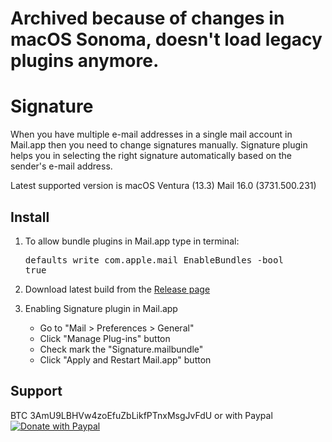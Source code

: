 Archived because of changes in macOS Sonoma, doesn't load legacy plugins anymore.
=========

Signature
=========

When you have multiple e-mail addresses in a single mail account in Mail.app then you need to change signatures manually. Signature plugin helps you in selecting the right signature automatically based on the sender's e-mail address.

Latest supported version is macOS Ventura (13.3) Mail 16.0 (3731.500.231)

Install
-------

1. To allow bundle plugins in Mail.app type in terminal: <pre>defaults write com.apple.mail EnableBundles -bool true</pre>

2. Download latest build from the [Release page](https://github.com/scr34m/Signature/releases)

3. Enabling Signature plugin in Mail.app
   - Go to "Mail > Preferences > General"
   - Click "Manage Plug-ins" button
   - Check mark the "Signature.mailbundle"
   - Click "Apply and Restart Mail.app" button

Support
-------

BTC 3AmU9LBHVw4zoEfuZbLikfPTnxMsgJvFdU or with Paypal [![Donate with Paypal](https://www.paypalobjects.com/webstatic/en_US/btn/btn_donate_pp_142x27.png)](https://www.paypal.com/cgi-bin/webscr?cmd=_s-xclick&hosted_button_id=6EHPY7RM8A4JY)
